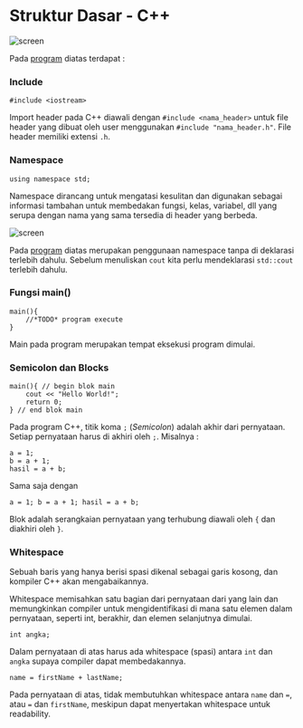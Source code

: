 # Struktur Dasar - C++

![screen](https://raw.githubusercontent.com/ajisubarkah/Pemrograman-Terstruktur/master/src/sd-01.png)

Pada [program](https://github.com/ajisubarkah/Pemrograman-Terstruktur/tree/master/StrukturDasar/hello.cpp) diatas terdapat :

### Include
	
	#include <iostream>
	
Import header pada C++ diawali dengan `#include <nama_header>` untuk file header yang dibuat oleh user menggunakan `#include "nama_header.h"`. File header memiliki extensi `.h`.

### Namespace
	
	using namespace std;
	
Namespace dirancang untuk mengatasi kesulitan dan digunakan sebagai informasi tambahan untuk membedakan fungsi, kelas, variabel, dll yang serupa dengan nama yang sama tersedia di header yang berbeda.

![screen](https://raw.githubusercontent.com/ajisubarkah/Pemrograman-Terstruktur/master/src/sd-02.png)

Pada [program](https://github.com/ajisubarkah/Pemrograman-Terstruktur/tree/master/StrukturDasar/namespace.cpp) diatas merupakan penggunaan namespace tanpa di deklarasi terlebih dahulu. Sebelum menuliskan `cout` kita perlu mendeklarasi `std::cout` terlebih dahulu.

### Fungsi main()

	main(){
		//*TODO* program execute
	}

Main pada program merupakan tempat eksekusi program dimulai.

### Semicolon dan Blocks

	main(){ // begin blok main
		cout << "Hello World!";
		return 0;
	} // end blok main
	
Pada program C++, titik koma `;` (*Semicolon*) adalah akhir dari pernyataan. Setiap pernyataan harus di akhiri oleh `;`. Misalnya :
	
	a = 1;
	b = a + 1;
	hasil = a + b;
	
Sama saja dengan 
	
	a = 1; b = a + 1; hasil = a + b;
	
Blok adalah serangkaian pernyataan yang terhubung diawali oleh `{` dan diakhiri oleh `}`.

### Whitespace

Sebuah baris yang hanya berisi spasi dikenal sebagai garis kosong, dan kompiler C++ akan mengabaikannya.

Whitespace memisahkan satu bagian dari pernyataan dari yang lain dan memungkinkan compiler untuk mengidentifikasi di mana satu elemen dalam pernyataan, seperti int, berakhir, dan elemen selanjutnya dimulai.

	int angka;
	
Dalam pernyataan di atas harus ada whitespace (spasi) antara `int` dan `angka` supaya compiler dapat membedakannya.

	name = firstName + lastName;
	
Pada pernyataan di atas, tidak membutuhkan whitespace antara `name` dan `=`, atau `=` dan `firstName`, meskipun dapat menyertakan whitespace untuk readability.
